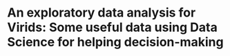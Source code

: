 # An exploratory data analysis for Virids: Some useful data using Data Science for helping decision-making 


